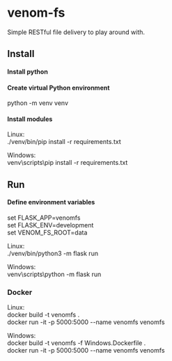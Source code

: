 # venom-fs
Simple RESTful file delivery to play around with.

## Install

#### Install python

#### Create virtual Python environment
python -m venv venv

#### Install modules
Linux:  
./venv/bin/pip install -r requirements.txt  

Windows:  
venv\scripts\pip install -r requirements.txt  

## Run

#### Define environment variables

set FLASK_APP=venomfs  
set FLASK_ENV=development  
set VENOM_FS_ROOT=data  

Linux:  
./venv/bin/python3 -m flask run  

Windows:  
venv\scripts\python -m flask run  

### Docker

Linux:  
docker build -t venomfs .  
docker run -it -p 5000:5000 --name venomfs venomfs  

Windows:  
docker build -t venomfs -f Windows.Dockerfile .  
docker run -it -p 5000:5000 --name venomfs venomfs  
